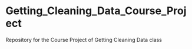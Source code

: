 # Getting_Cleaning_Data_Course_Project
Repository for the Course Project of Getting Cleaning Data class
